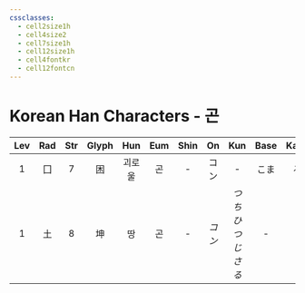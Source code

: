 ```yaml
---
cssclasses:
  - cell2size1h
  - cell4size2
  - cell7size1h
  - cell12size1h
  - cell4fontkr
  - cell12fontcn
---
```


# Korean Han Characters - 곤

| Lev | Rad | Str | Glyph | Hun | Eum | Shin |  On  |      Kun      | Base | Kana | Simp | Man |  Can  |
| :-: | :-: | :-: | :---: | :-: | :-: | :--: | :--: | :-----------: | :--: | :--: | :--: | :-: | :---: |
|  1  |  囗  |  7  |   困   | 괴로울 |  곤  |  -   |  コン  |       -       |  こま  |  る   |  -   | kùn | kwan3 |
|  1  |  土  |  8  |   坤   |  땅  |  곤  |  -   | *コン* | *つち<br>ひつじさる* |  -   |  -   |  -   | kūn | kwan1 |
